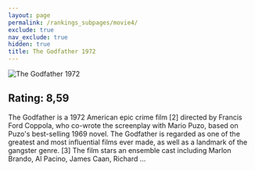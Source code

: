 ```yaml
---
layout: page
permalink: /rankings_subpages/movie4/
exclude: true
nav_exclude: true
hidden: true
title: The Godfather 1972
---
```


![The Godfather 1972](https://fwcdn.pl/fpo/10/89/1089/7196615_1.7.webp)
    
## Rating: 8,59


The Godfather is a 1972 American epic crime film [2] directed by Francis Ford Coppola, who co-wrote the screenplay with Mario Puzo, based on Puzo's best-selling 1969 novel. The Godfather is regarded as one of the greatest and most influential films ever made, as well as a landmark of the gangster genre. [3] The film stars an ensemble cast including Marlon Brando, Al Pacino, James Caan, Richard ...